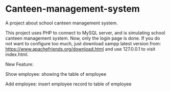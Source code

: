 # Canteen-management-system
A project about school canteen management system.

This project uses PHP to connect to MySQL server, and is simulating school canteen management system. Now, only the login page is done. If you do not want to configure too much, just download xampp latest version from: https://www.apachefriends.org/download.html and use 127.0.0.1 to visit index.html.

New Feature:

Show employee: showing the table of employee

Add employee: insert employee record to table of employee
